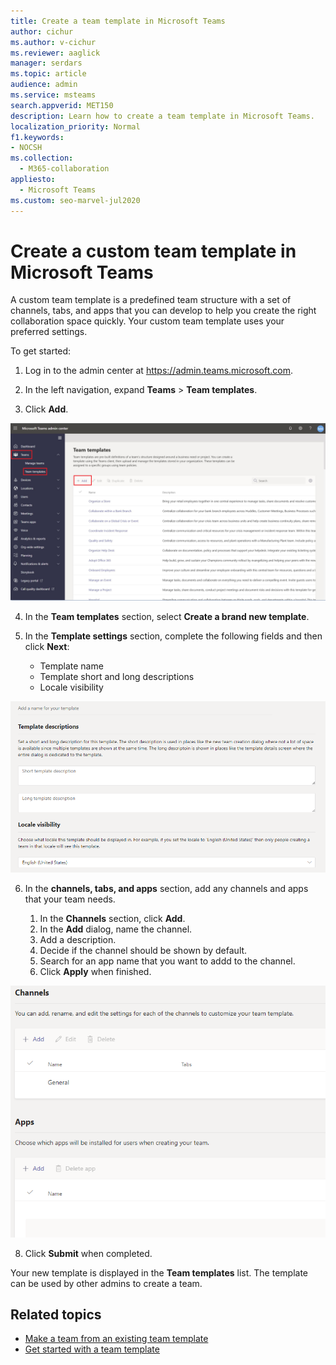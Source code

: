 ```yaml
---
title: Create a team template in Microsoft Teams
author: cichur
ms.author: v-cichur
ms.reviewer: aaglick
manager: serdars
ms.topic: article
audience: admin
ms.service: msteams
search.appverid: MET150
description: Learn how to create a team template in Microsoft Teams.
localization_priority: Normal
f1.keywords:
- NOCSH
ms.collection: 
  - M365-collaboration
appliesto: 
  - Microsoft Teams
ms.custom: seo-marvel-jul2020
---
```


# Create a custom team template in Microsoft Teams

A custom team template is a predefined team structure with a set of channels, tabs, and apps that you can develop to help you create the right collaboration space quickly. Your custom team template uses your preferred settings.

To get started:

1. Log in to the admin center at <a href="<<<https://admin.teams.microsoft.com>>>" target="_blank">https://admin.teams.microsoft.com</a>.

2. In the left navigation, expand **Teams** > **Team templates**.

3. Click **Add**.

![An image of the Team templates dialog with Add highlighted.](media/team-templates-new.png)

4. In the **Team templates** section, select **Create a brand new template**.

5. In the **Template settings** section, complete the following fields and then click **Next**:
    - Template name
    - Template short and long descriptions
    - Locale visibility  

![An image of the Team templates settings naming dialog.](media/template-add-a-name.png)

6. In the **channels, tabs, and apps** section, add any channels and apps that your team needs.

    1. In the **Channels** section, click **Add**.
    2. In the **Add** dialog, name the channel.
    3. Add a description.
    4. Decide if the channel should be shown by default.
    5. Search for an app name that you want to addd to the channel.
    6. Click **Apply** when finished.

![An image of the Team templates channels, tabs, and apps screen.](media/template-channels-tabs-apps.png)

8. Click **Submit** when completed.

Your new template is displayed in the **Team templates** list. The template can be used by other admins to create a team.

## Related topics

 - [Make a team from an existing team template](modify-existing-team-template.md)
 - [Get started with a team template](get-started-with-teams-templates.md)
